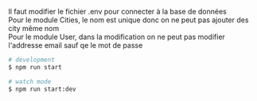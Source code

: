 <p>
    Il faut modifier le fichier .env pour connecter à la base de données <br/>
    Pour le module Cities, le nom est unique donc on ne peut pas ajouter des city même nom <br/>
    Pour le module User, dans la modification on ne peut pas modifier l'addresse email sauf qe le mot de passe 
</p>

```bash
# development
$ npm run start

# watch mode
$ npm run start:dev

